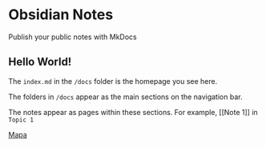 # Obsidian Notes

Publish your public notes with MkDocs

## Hello World!

The `index.md` in the `/docs` folder is the homepage you see here.

The folders in `/docs` appear as the main sections on the navigation bar.

The notes appear as pages within these sections. For example, [[Note 1]] in `Topic 1`

[Mapa](https://joellamata.github.io/Costa-de-la-Espada/mapa-costa-de-la-espada.html)
